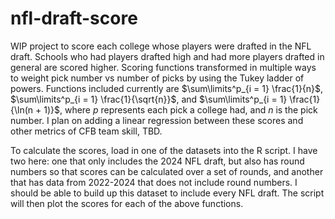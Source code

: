 # nfl-draft-score

WIP project to score each college whose players were drafted in the NFL draft. Schools who had players drafted high and had more players drafted in general are scored higher. Scoring functions transformed in multiple ways to weight pick number vs number of picks by using the Tukey ladder of powers. Functions included currently are $\sum\limits^p_{i = 1} \frac{1}{n}$, $\sum\limits^p_{i = 1} \frac{1}{\sqrt{n}}$, and $\sum\limits^p_{i = 1} \frac{1}{\ln(n + 1)}$, where $p$ represents each pick a college had, and $n$ is the pick number. I plan on adding a linear regression between these scores and other metrics of CFB team skill, TBD.

To calculate the scores, load in one of the datasets into the R script. I have two here: one that only includes the 2024 NFL draft, but also has round numbers so that scores can be calculated over a set of rounds, and another that has data from 2022-2024 that does not include round numbers. I should be able to build up this dataset to include every NFL draft. The script will then plot the scores for each of the above functions.
